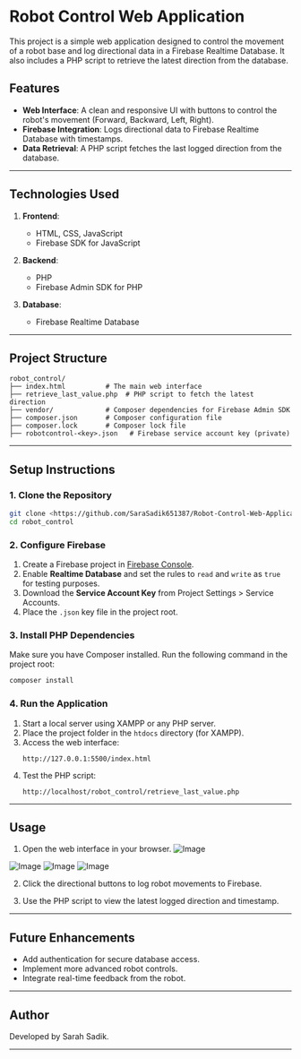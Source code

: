 # Robot Control Web Application

This project is a simple web application designed to control the movement of a robot base and log directional data in a Firebase Realtime Database. It also includes a PHP script to retrieve the latest direction from the database.

## Features
- **Web Interface**: A clean and responsive UI with buttons to control the robot's movement (Forward, Backward, Left, Right).
- **Firebase Integration**: Logs directional data to Firebase Realtime Database with timestamps.
- **Data Retrieval**: A PHP script fetches the last logged direction from the database.

---

## Technologies Used
1. **Frontend**:
   - HTML, CSS, JavaScript
   - Firebase SDK for JavaScript

2. **Backend**:
   - PHP
   - Firebase Admin SDK for PHP

3. **Database**:
   - Firebase Realtime Database

---

## Project Structure
```
robot_control/
├── index.html          # The main web interface
├── retrieve_last_value.php  # PHP script to fetch the latest direction
├── vendor/             # Composer dependencies for Firebase Admin SDK
├── composer.json       # Composer configuration file
├── composer.lock       # Composer lock file
├── robotcontrol-<key>.json   # Firebase service account key (private)
```

---

## Setup Instructions

### 1. Clone the Repository
```bash
git clone <https://github.com/SaraSadik651387/Robot-Control-Web-Application)>
cd robot_control
```

### 2. Configure Firebase
1. Create a Firebase project in [Firebase Console](https://console.firebase.google.com/).
2. Enable **Realtime Database** and set the rules to `read` and `write` as `true` for testing purposes.
3. Download the **Service Account Key** from Project Settings > Service Accounts.
4. Place the `.json` key file in the project root.

### 3. Install PHP Dependencies
Make sure you have Composer installed. Run the following command in the project root:
```bash
composer install
```

### 4. Run the Application
1. Start a local server using XAMPP or any PHP server.
2. Place the project folder in the `htdocs` directory (for XAMPP).
3. Access the web interface:
   ```
   http://127.0.0.1:5500/index.html
   ```
4. Test the PHP script:
   ```
   http://localhost/robot_control/retrieve_last_value.php
   ```

---

## Usage
1. Open the web interface in your browser.
   ![Image](https://github.com/user-attachments/assets/5d8ddf93-689b-4b)

![Image](https://github.com/user-attachments/assets/216f8b54-bc9f-4be7-b6f0-ea9db7af6de2)
![Image](https://github.com/user-attachments/assets/33653af4-311e-441c-adcb-fe833f6011d1)
![Image](https://github.com/user-attachments/assets/0731ef62-c757-4c3d-a9fb-02d2244dd738)

2. Click the directional buttons to log robot movements to Firebase.
   
3. Use the PHP script to view the latest logged direction and timestamp.

---

## Future Enhancements
- Add authentication for secure database access.
- Implement more advanced robot controls.
- Integrate real-time feedback from the robot.

---

## Author
Developed by Sarah Sadik.

---

